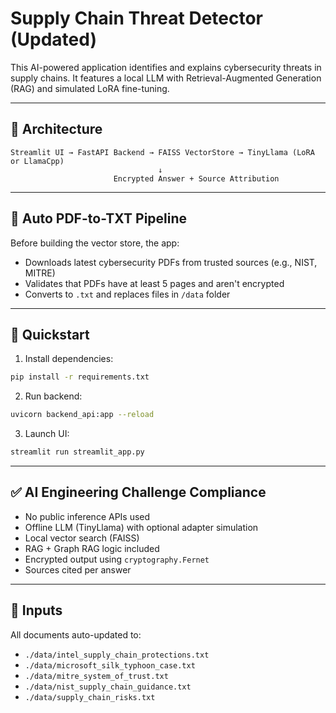 # Supply Chain Threat Detector (Updated)

This AI-powered application identifies and explains cybersecurity threats in supply chains. It features a local LLM with Retrieval-Augmented Generation (RAG) and simulated LoRA fine-tuning.

---

## 🧱 Architecture

```
Streamlit UI → FastAPI Backend → FAISS VectorStore → TinyLlama (LoRA or LlamaCpp)
                                 ↓
                       Encrypted Answer + Source Attribution
```

---

## 🔄 Auto PDF-to-TXT Pipeline

Before building the vector store, the app:
- Downloads latest cybersecurity PDFs from trusted sources (e.g., NIST, MITRE)
- Validates that PDFs have at least 5 pages and aren't encrypted
- Converts to `.txt` and replaces files in `/data` folder

---

## 🚀 Quickstart

1. Install dependencies:

```bash
pip install -r requirements.txt
```

2. Run backend:

```bash
uvicorn backend_api:app --reload
```

3. Launch UI:

```bash
streamlit run streamlit_app.py
```

---

## ✅ AI Engineering Challenge Compliance

- No public inference APIs used
- Offline LLM (TinyLlama) with optional adapter simulation
- Local vector search (FAISS)
- RAG + Graph RAG logic included
- Encrypted output using `cryptography.Fernet`
- Sources cited per answer

---

## 📁 Inputs

All documents auto-updated to:

- `./data/intel_supply_chain_protections.txt`
- `./data/microsoft_silk_typhoon_case.txt`
- `./data/mitre_system_of_trust.txt`
- `./data/nist_supply_chain_guidance.txt`
- `./data/supply_chain_risks.txt`